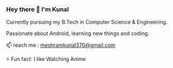 ### Hey there 👋 I'm Kunal 

Currently pursuing my B.Tech in Computer Science & Engineering.

Passionate about Android, learning new things and coding.

 📫 reach me : meshramkunal370@gmail.com 
 
 ⚡ Fun fact: I like Watching Anime 
<!--
**kunal370/kunal370** is a ✨ _special_ ✨ repository because its `README.md` (this file) appears on your GitHub profile.

Here are some ideas to get you started:

- 🔭 I’m intrested in Android Application Developement
- 🌱 I’m currently pursuing Engineering | B.Tech.
- 📫 How to reach me: meshramkunal370@gmail.com 
- ⚡ Fun fact: I'm kinda funny 
-->
